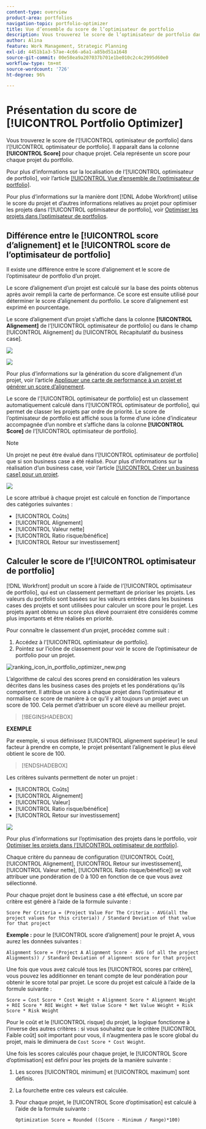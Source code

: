```yaml
---
content-type: overview
product-area: portfolios
navigation-topic: portfolio-optimizer
title: Vue d’ensemble du score de l’optimisateur de portfolio
description: Vous trouverez le score de l’optimisateur de portfolio dans l’optimisateur de portfolio. Il apparaît dans la colonne [!UICONTROL Score] pour chaque projet. Cela représente un score pour chaque projet du portfolio.
author: Alina
feature: Work Management, Strategic Planning
exl-id: 4451b1a3-57ae-4c66-a6a1-a85bd51a1648
source-git-commit: 00e58ea9a207037b701e1be010c2c4c2995d60e0
workflow-type: tm+mt
source-wordcount: '726'
ht-degree: 96%

---
```


# Présentation du score de [!UICONTROL Portfolio Optimizer]

<!--Audited: 01/2025-->

Vous trouverez le score de l’[!UICONTROL optimisateur de portfolio] dans l’[!UICONTROL optimisateur de portfolio]. Il apparaît dans la colonne **[!UICONTROL Score]** pour chaque projet. Cela représente un score pour chaque projet du portfolio.

Pour plus d’informations sur la localisation de l’[!UICONTROL optimisateur de portfolio], voir l’article [[!UICONTROL Vue d’ensemble de l’optimisateur de portfolio]](../../../manage-work/portfolios/portfolio-optimizer/portfolio-optimizer-overview.md).

Pour plus d’informations sur la manière dont [!DNL Adobe Workfront] utilise le score du projet et d’autres informations relatives au projet pour optimiser les projets dans l’[!UICONTROL optimisateur de portfolio], voir [Optimiser les projets dans l’optimisateur de portfolios](../../../manage-work/portfolios/portfolio-optimizer/optimize-projects-in-portfolio-optimizer.md).

## Différence entre le [!UICONTROL score d’alignement] et le [!UICONTROL score de l’optimisateur de portfolio]

Il existe une différence entre le score d’alignement et le score de l’optimisateur de portfolio d’un projet.

Le score d’alignement d’un projet est calculé sur la base des points obtenus après avoir rempli la carte de performance. Ce score est ensuite utilisé pour déterminer le score d’alignement du portfolio. Le score d’alignement est exprimé en pourcentage.

Le score d’alignement d’un projet s’affiche dans la colonne **[!UICONTROL Alignement]** de l’[!UICONTROL optimisateur de portfolio] ou dans le champ [!UICONTROL Alignement] du [!UICONTROL Récapitulatif du business case].

![](assets/business-case-summary-aligned-field-highlighted.png)

![](assets/project-alignment-score-portfolio-optimizer-highlighted-350x174.png)

Pour plus d’informations sur la génération du score d’alignement d’un projet, voir l’article [Appliquer une carte de performance à un projet et générer un score d’alignement](../../../manage-work/projects/define-a-business-case/apply-scorecard-to-project-to-generate-alignment-score.md).

Le score de l’[!UICONTROL optimisateur de portfolio] est un classement automatiquement calculé dans l’[!UICONTROL optimisateur de portfolio], qui permet de classer les projets par ordre de priorité. Le score de l’optimisateur de portfolio est affiché sous la forme d’une icône d’indicateur accompagnée d’un nombre et s’affiche dans la colonne **[!UICONTROL Score]** de l’[!UICONTROL optimisateur de portfolio].

>[!NOTE]
>
>Un projet ne peut être évalué dans l’[!UICONTROL optimisateur de portfolio] que si son business case a été réalisé. Pour plus d’informations sur la réalisation d’un business case, voir l’article [[!UICONTROL Créer un business case] pour un projet](../../../manage-work/projects/define-a-business-case/create-business-case.md).

![](assets/portfolio-optimizer-project-score-highlighted-350x132.png)

Le score attribué à chaque projet est calculé en fonction de l’importance des catégories suivantes :

* [!UICONTROL Coûts]
* [!UICONTROL Alignement]
* [!UICONTROL Valeur nette]
* [!UICONTROL Ratio risque/bénéfice]
* [!UICONTROL Retour sur investissement]

## Calculer le score de l’[!UICONTROL optimisateur de portfolio]

<!--
<p data-mc-conditions="QuicksilverOrClassic.Draft mode">(NOTE: This was edited based on this issue, per Anna: https://hub.workfront.com/issue/603d0c58000095ea0bc00ce5e2110693/overview)</p>
-->

[!DNL Workfront] produit un score à l’aide de l’[!UICONTROL optimisateur de portfolio], qui est un classement permettant de prioriser les projets. Les valeurs du portfolio sont basées sur les valeurs entrées dans les business cases des projets et sont utilisées pour calculer un score pour le projet. Les projets ayant obtenu un score plus élevé pourraient être considérés comme plus importants et être réalisés en priorité.

Pour connaître le classement d’un projet, procédez comme suit :

1. Accédez à l’[!UICONTROL optimisateur de portfolio].
1. Pointez sur l’icône de classement pour voir le score de l’optimisateur de portfolio pour un projet.

![ranking_icon_in_portfolio_optimizer_new.png](assets/ranking-icon-in-portfolio-optimizer-new-350x160.png)

L’algorithme de calcul des scores prend en considération les valeurs décrites dans les business cases des projets et les pondérations qu’ils comportent. Il attribue un score à chaque projet dans l’optimisateur et normalise ce score de manière à ce qu’il y ait toujours un projet avec un score de 100. Cela permet d’attribuer un score élevé au meilleur projet.

>[!BEGINSHADEBOX]

**EXEMPLE**

Par exemple, si vous définissez [!UICONTROL alignement supérieur] le seul facteur à prendre en compte, le projet présentant l’alignement le plus élevé obtient le score de 100.

>[!ENDSHADEBOX]

Les critères suivants permettent de noter un projet :

* [!UICONTROL Coûts]
* [!UICONTROL Alignement]
* [!UICONTROL Valeur]
* [!UICONTROL Ratio risque/bénéfice]
* [!UICONTROL Retour sur investissement]

![](assets/optimizer-sliding-value-options-350x77.png)

Pour plus d’informations sur l’optimisation des projets dans le portfolio, voir [Optimiser les projets dans l’[!UICONTROL optimisateur de portfolio]](../../../manage-work/portfolios/portfolio-optimizer/optimize-projects-in-portfolio-optimizer.md).

Chaque critère du panneau de configuration ([!UICONTROL Coût], [!UICONTROL Alignement], [!UICONTROL Retour sur investissement], [!UICONTROL Valeur nette], [!UICONTROL Ratio risque/bénéfice]) se voit attribuer une pondération de 0 à 100 en fonction de ce que vous avez sélectionné.

Pour chaque projet dont le business case a été effectué, un score par critère est généré à l’aide de la formule suivante :

```
Score Per Criteria = (Project Value For The Criteria - AVG(all the project values for this criteria)) / Standard Deviation of that value for that project
```

**Exemple :** pour le [!UICONTROL score d’alignement] pour le projet A, vous aurez les données suivantes :

```
Alignment Score = (Project A Alignment Score - AVG (of all the project Alignments)) / Standard Deviation of alignment score for that project
```

Une fois que vous avez calculé tous les [!UICONTROL scores par critère], vous pouvez les additionner en tenant compte de leur pondération pour obtenir le score total par projet. Le score du projet est calculé à l’aide de la formule suivante :

```
Score = Cost Score * Cost Weight + Alignment Score * Alignment Weight + ROI Score * ROI Weight + Net Value Score * Net Value Weight + Risk Score * Risk Weight
```

Pour le coût et le [!UICONTROL risque] du projet, la logique fonctionne à l’inverse des autres critères : si vous souhaitez que le critère [!UICONTROL Faible coût] soit important pour vous, il n’augmentera pas le score global du projet, mais le diminuera de `Cost Score * Cost Weight`.

Une fois les scores calculés pour chaque projet, le [!UICONTROL Score d’optimisation] est défini pour les projets de la manière suivante :

1. Les scores [!UICONTROL minimum] et [!UICONTROL maximum] sont définis.
1. La fourchette entre ces valeurs est calculée.
1. Pour chaque projet, le [!UICONTROL Score d’optimisation] est calculé à l’aide de la formule suivante :

   ```
   Optimization Score = Rounded ((Score - Minimum / Range)*100)
   ```
